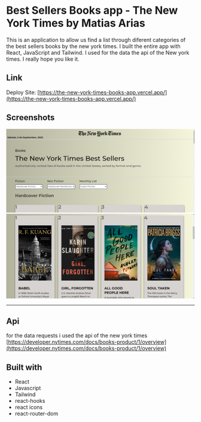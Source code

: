 # Best Sellers Books app - The New York Times by Matias Arias

This is an application to allow us find a list through diferent categories of the best sellers books by the new york times. I built the entire app with React, JavaScript and Tailwind. I used for the data the api of the New york times. I really hope you like it.

## Link

Deploy Site: [https://the-new-york-times-books-app.vercel.app/](https://the-new-york-times-books-app.vercel.app/)

## Screenshots

![books-app-screenshot1](./src/assets/screenshots/books-app-screenshot1.png)
![books-app-screenshot2](./src/assets/screenshots/books-app-screenshot2.png)

---

## Api

for the data requests i used the api of the new york times [https://developer.nytimes.com/docs/books-product/1/overview](https://developer.nytimes.com/docs/books-product/1/overview)

## Built with

- React
- Javascript
- Tailwind
- react-hooks
- react icons
- react-router-dom
